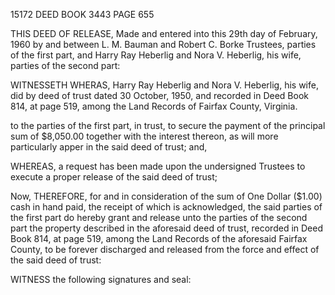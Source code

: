 15172  DEED BOOK 3443 PAGE 655

THIS DEED OF RELEASE, Made and entered into this 29th day of February, 1960
by and between L. M. Bauman and Robert C. Borke
Trustees, parties of the first part, and Harry Ray Heberlig and
Nora V. Heberlig, his wife, parties of the second part:

WITNESSETH
WHERAS, Harry Ray Heberlig and Nora V. Heberlig, his wife,
did by deed of trust dated 30 October, 1950, and recorded in Deed Book 814, at
page 519, among the Land Records of Fairfax County, Virginia.

to the parties of the first part, in trust, to secure the payment of the principal sum of $8,050.00
together with the interest thereon, as will more particularly apper in the said deed of trust; and,

WHEREAS, a request has been made upon the undersigned Trustees to execute a proper release of
the said deed of trust;

Now, THEREFORE, for and in consideration of the sum of One Dollar ($1.00) cash in hand paid, the
receipt of which is acknowledged, the said parties of the first part do hereby grant and release
unto the parties of the second part the property described in the aforesaid deed of trust, recorded in
Deed Book 814, at page 519, among the Land Records of the aforesaid Fairfax County,
to be forever discharged and released from the force and effect of the said deed of trust:

WITNESS the following signatures and seal: